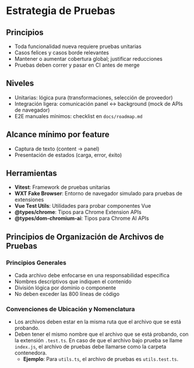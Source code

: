 # Estrategia de Pruebas

## Principios
- Toda funcionalidad nueva requiere pruebas unitarias
- Casos felices y casos borde relevantes
- Mantener o aumentar cobertura global; justificar reducciones
- Pruebas deben correr y pasar en CI antes de merge

## Niveles
- Unitarias: lógica pura (transformaciones, selección de proveedor)
- Integración ligera: comunicación panel ↔ background (mock de APIs de navegador)
- E2E manuales mínimos: checklist en `docs/roadmap.md`

## Alcance mínimo por feature
- Captura de texto (content → panel)
- Presentación de estados (carga, error, éxito)

## Herramientas
- **Vitest**: Framework de pruebas unitarias
- **WXT Fake Browser**: Entorno de navegador simulado para pruebas de extensiones
- **Vue Test Utils**: Utilidades para probar componentes Vue
- **@types/chrome**: Tipos para Chrome Extension APIs
- **@types/dom-chromium-ai**: Tipos para Chrome AI APIs

## Principios de Organización de Archivos de Pruebas
### Principios Generales
- Cada archivo debe enfocarse en una responsabilidad específica
- Nombres descriptivos que indiquen el contenido
- División lógica por dominio o componente
- No deben exceder las 800 líneas de código

### Convenciones de Ubicación y Nomenclatura
- Los archivos deben estar en la misma ruta que el archivo que se está probando.
- Deben tener el mismo nombre que el archivo que se está probando, con la extensión `.test.ts`. En caso de que el archivo bajo prueba se llame `index.js`, el archivo de pruebas debe llamarse como la carpeta contenedora.
  - **Ejemplo**: Para `utils.ts`, el archivo de pruebas es `utils.test.ts`.

